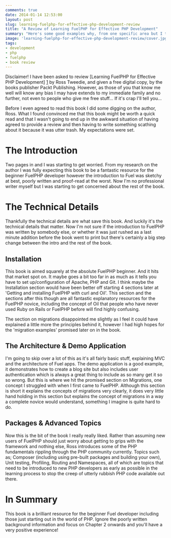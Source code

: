 ```yaml
---
comments: true
date: 2014-01-14 12:53:00
layout: post
slug: learning-fuelphp-for-effective-php-development-review
title: "A Review of Learning FuelPHP for Effective PHP Development"
summary: "Here's some good examples why, from one specific area but I think this rings true across multiple areas."
image: 'learning-fuelphp-for-effective-php-development-review/cover.jpg'
tags:
- development
- php
- fuelphp
- book review
---
```


Disclaimer! I have been asked to review [Learning FuelPHP for Effective PHP Development] [1] by Ross Tweedie, and given a free digital copy, by the books publisher Packt Publishing. However, as those of you that know me well will know any bias I may have extends to my immediate family and no further, not even to people who give me free stuff... If it's crap I'll tell you...

Before I even agreed to read this book I did some digging on the author, Ross. What I found convinced me that this book might be worth a quick read and that I wasn't going to end up in the awkward situation of having agreed to provide a review and then having to write something scathing about it because it was utter trash. My expectations were set.

# The Introduction #

Two pages in and I was starting to get worried. From my research on the author I was fully expecting this book to be a fantastic resource for the beginner FuelPHP developer however the introduction to Fuel was sketchy at best, poorly written and proof-read at the worst. Now I'm no professional writer myself but I was starting to get concerned about the rest of the book.

# The Technical Details #

Thankfully the technical details are what save this book. And luckily it's the technical details that matter. Now I'm not sure if the introduction to FuelPHP was written by somebody else, or whether it was just rushed as a last minute addition before the book went to print but there's certainly a big step change between the intro and the rest of the book.

## Installation ##

This book is aimed squarely at the absolute FuelPHP beginner. And it hits that market spot on. It maybe goes a bit too far in as much as it tells you have to set up/configuration of Apache, PHP and Git. I think maybe the Installation section would have been better off starting 4 sections later at 'Getting and installing FuelPHP with curl and Oil'. This section and the sections after this though are all fantastic explanatory resources for the FuelPHP novice, including the concept of Oil that people who have never used Ruby on Rails or FuelPHP before will find highly confusing.

The section on migrations disappointed me slightly as I feel it could have explained a little more the principles behind it, however I had high hopes for the 'migration examples' promised later on in the book.

## The Architecture & Demo Application ##

I'm going to skip over a lot of this as it's all fairly basic stuff, explaining MVC and the architecture of Fuel apps. The demo application is a good example, it demonstrates how to create a blog site but also includes user authentication which is always a great thing to include as so many get it so so wrong. But this is where we hit the promised section on Migrations, one concept I struggled with when I first came to FuelPHP. Although this section is short it explains the concepts of migrations very clearly, it does very little hand holding in this section but explains the concept of migrations in a way a complete novice would understand, something I imagine is quite hard to do.

## Packages & Advanced Topics ##

Now this is the bit of the book I really really liked. Rather than assuming new users of FuelPHP should just worry about getting to grips with the framework and nothing else, Ross introduces some of the PHP fundamentals rippling through the PHP community currently. Topics such as; Composer (including using pre-built packages and building your own), Unit testing, Profiling, Routing and Namespaces, all of which are topics that need to be introduced to new PHP developers as early as possible in the learning process to stop the creep of utterly rubbish PHP code available out there.

# In Summary #

This book is a brilliant resource for the beginner Fuel developer including those just starting out in the world of PHP. Ignore the poorly written background information and focus on Chapter 2 onwards and you'll have a very positive experience!

[1]: http://www.amazon.co.uk/Learning-FuelPHP-Effective-PHP-Development-ebook/dp/B00GTQD5O2 "Learning FuelPHP for Effective PHP Development"